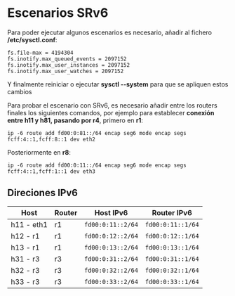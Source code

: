 # Escenarios SRv6

Para poder ejecutar algunos escenarios es necesario, añadir al fichero **/etc/sysctl.conf**:

```
fs.file-max = 4194304
fs.inotify.max_queued_events = 2097152
fs.inotify.max_user_instances = 2097152
fs.inotify.max_user_watches = 2097152
```

Y finalmente reiniciar o ejecutar **sysctl --system** para que se apliquen estos cambios

Para probar el escenario con SRv6, es necesario añadir entre los routers finales los siguientes comandos, por ejemplo para establecer **conexión entre h11 y h81, pasando por r4**, primero en **r1**:
```
ip -6 route add fd00:0:81::/64 encap seg6 mode encap segs fcff:4::1,fcff:8::1 dev eth2
```
Posteriormente en **r8**:
```
ip -6 route add fd00:0:11::/64 encap seg6 mode encap segs fcff:4::1,fcff:1::1 dev eth3
```
## Direciones IPv6

| Host      | Router   | Host IPv6                | Router IPv6               |
|-----------|----------|--------------------------|---------------------------|
| h11 - eth1  | r1       | `fd00:0:11::2/64`        | `fd00:0:11::1/64`         |
| h12 - r1  | r1       | `fd00:0:12::2/64`        | `fd00:0:12::1/64`         |
| h13 - r1  | r1       | `fd00:0:13::2/64`        | `fd00:0:13::1/64`         |
| h31 - r3  | r3       | `fd00:0:31::2/64`        | `fd00:0:31::1/64`         |
| h32 - r3  | r3       | `fd00:0:32::2/64`        | `fd00:0:32::1/64`         |
| h33 - r3  | r3       | `fd00:0:33::2/64`        | `fd00:0:33::1/64`         |
